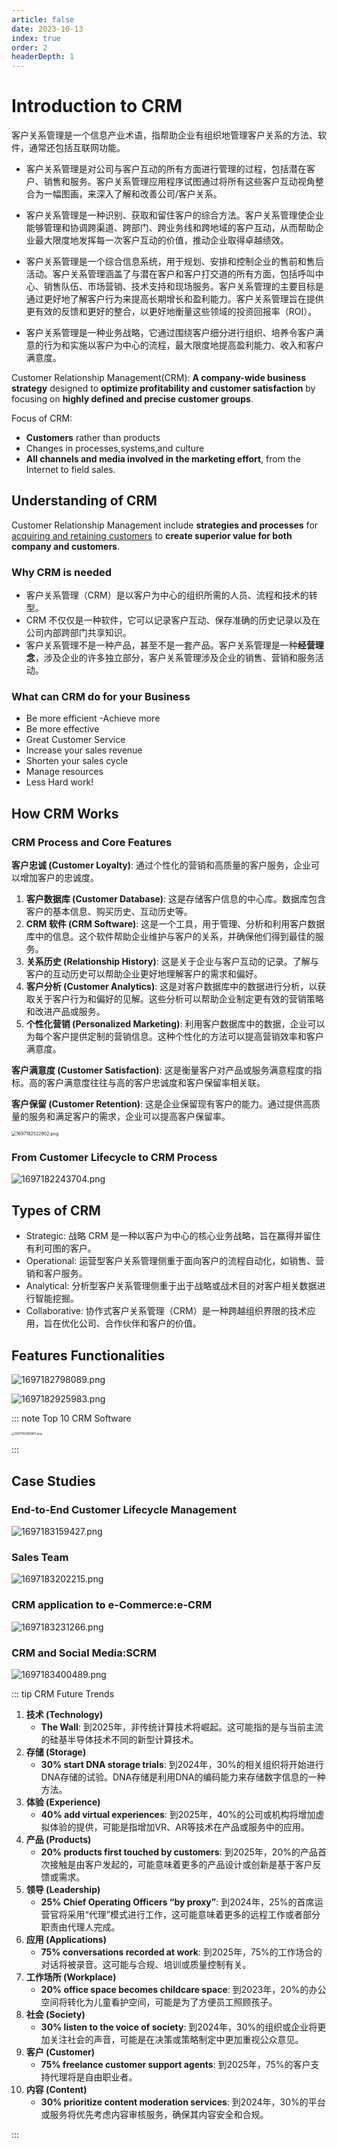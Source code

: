 ```yaml
---
article: false
date: 2023-10-13
index: true
order: 2
headerDepth: 1
---
```


# Introduction to CRM

客户关系管理是一个信息产业术语，指帮助企业有组织地管理客户关系的方法、软件，通常还包括互联网功能。

- 客户关系管理是对公司与客户互动的所有方面进行管理的过程，包括潜在客户、销售和服务。客户关系管理应用程序试图通过将所有这些客户互动视角整合为一幅图画，来深入了解和改善公司/客户关系。

- 客户关系管理是一种识别、获取和留住客户的综合方法。客户关系管理使企业能够管理和协调跨渠道、跨部门、跨业务线和跨地域的客户互动，从而帮助企业最大限度地发挥每一次客户互动的价值，推动企业取得卓越绩效。

- 客户关系管理是一个综合信息系统，用于规划、安排和控制企业的售前和售后活动。客户关系管理涵盖了与潜在客户和客户打交道的所有方面，包括呼叫中心、销售队伍、市场营销、技术支持和现场服务。客户关系管理的主要目标是通过更好地了解客户行为来提高长期增长和盈利能力。客户关系管理旨在提供更有效的反馈和更好的整合，以更好地衡量这些领域的投资回报率（ROI）。

- 客户关系管理是一种业务战略，它通过围绕客户细分进行组织、培养令客户满意的行为和实施以客户为中心的流程，最大限度地提高盈利能力、收入和客户满意度。

Customer Relationship Management(CRM): **A company-wide business strategy** designed to **optimize profitability and customer satisfaction** by focusing on **highly defined and precise customer groups**.

Focus of CRM:

- **Customers** rather than products
- Changes in processes,systems,and culture
- **All channels and media involved in the marketing effort**, from the Internet to field sales. 

## Understanding of CRM

Customer Relationship Management include **strategies and processes** for <u>acquiring and retaining customers</u> to **create superior value for both company and customers**.

### Why CRM is needed

- 客户关系管理（CRM）是以客户为中心的组织所需的人员、流程和技术的转型。
- CRM 不仅仅是一种软件，它可以记录客户互动、保存准确的历史记录以及在公司内部跨部门共享知识。
- 客户关系管理不是一种产品，甚至不是一套产品。客户关系管理是一种**经营理念**，涉及企业的许多独立部分，客户关系管理涉及企业的销售、营销和服务活动。

### What can CRM do for your Business

- Be more efficient -Achieve more
- Be more effective
- Great Customer Service
- Increase your sales revenue
- Shorten your sales cycle
- Manage resources
- Less Hard work!

## How CRM Works

### CRM Process and Core Features

**客户忠诚 (Customer Loyalty)**: 通过个性化的营销和高质量的客户服务，企业可以增加客户的忠诚度。

1. **客户数据库 (Customer Database)**: 这是存储客户信息的中心库。数据库包含客户的基本信息、购买历史、互动历史等。
2. **CRM 软件 (CRM Software)**: 这是一个工具，用于管理、分析和利用客户数据库中的信息。这个软件帮助企业维护与客户的关系，并确保他们得到最佳的服务。
3. **关系历史 (Relationship History)**: 这是关于企业与客户互动的记录。了解与客户的互动历史可以帮助企业更好地理解客户的需求和偏好。
4. **客户分析 (Customer Analytics)**: 这是对客户数据库中的数据进行分析，以获取关于客户行为和偏好的见解。这些分析可以帮助企业制定更有效的营销策略和改进产品或服务。
5. **个性化营销 (Personalized Marketing)**: 利用客户数据库中的数据，企业可以为每个客户提供定制的营销信息。这种个性化的方法可以提高营销效率和客户满意度。

**客户满意度 (Customer Satisfaction)**: 这是衡量客户对产品或服务满意程度的指标。高的客户满意度往往与高的客户忠诚度和客户保留率相关联。

**客户保留 (Customer Retention)**: 这是企业保留现有客户的能力。通过提供高质量的服务和满足客户的需求，企业可以提高客户保留率。

<img src="https://pic.hanjiaming.com.cn/2023/10/13/36cf1aa51e864.png" alt="1697182522902.png" style="zoom:50%;" />

### From Customer Lifecycle to CRM Process

![1697182243704.png](https://pic.hanjiaming.com.cn/2023/10/13/0a3965e6c740c.png)

## Types of CRM

- Strategic: 战略 CRM 是一种以客户为中心的核心业务战略，旨在赢得并留住有利可图的客户。
- Operational: 运营型客户关系管理侧重于面向客户的流程自动化，如销售、营销和客户服务。
- Analytical: 分析型客户关系管理侧重于出于战略或战术目的对客户相关数据进行智能挖掘。
- Collaborative: 协作式客户关系管理（CRM）是一种跨越组织界限的技术应用，旨在优化公司、合作伙伴和客户的价值。

## Features Functionalities

![1697182798089.png](https://pic.hanjiaming.com.cn/2023/10/13/dde4e22bd05ab.png)

![1697182925983.png](https://pic.hanjiaming.com.cn/2023/10/13/5753408744cb5.png)

::: note Top 10 CRM Software

<img src="https://pic.hanjiaming.com.cn/2023/10/13/613789dc8971a.png" alt="1697182966881.png" style="zoom:33%;" />

:::

## Case Studies

### End-to-End Customer Lifecycle Management

![1697183159427.png](https://pic.hanjiaming.com.cn/2023/10/13/493ef6fedb68f.png)

### Sales Team

![1697183202215.png](https://pic.hanjiaming.com.cn/2023/10/13/d9da326f5f1d3.png)

### CRM application to e-Commerce:e-CRM

![1697183231266.png](https://pic.hanjiaming.com.cn/2023/10/13/614500be8570a.png)

### CRM and Social Media:SCRM

![1697183400489.png](https://pic.hanjiaming.com.cn/2023/10/13/214aab802962d.png)

::: tip CRM Future Trends

1. **技术 (Technology)**
   - **The Wall**: 到2025年，非传统计算技术将崛起。这可能指的是与当前主流的硅基半导体技术不同的新型计算技术。
2. **存储 (Storage)**
   - **30% start DNA storage trials**: 到2024年，30%的相关组织将开始进行DNA存储的试验。DNA存储是利用DNA的编码能力来存储数字信息的一种方法。
3. **体验 (Experience)**
   - **40% add virtual experiences**: 到2025年，40%的公司或机构将增加虚拟体验的提供，可能是指增加VR、AR等技术在产品或服务中的应用。
4. **产品 (Products)**
   - **20% products first touched by customers**: 到2025年，20%的产品首次接触是由客户发起的，可能意味着更多的产品设计或创新是基于客户反馈或需求。
5. **领导 (Leadership)**
   - **25% Chief Operating Officers “by proxy”**: 到2024年，25%的首席运营官将采用“代理”模式进行工作，这可能意味着更多的远程工作或者部分职责由代理人完成。
6. **应用 (Applications)**
   - **75% conversations recorded at work**: 到2025年，75%的工作场合的对话将被录音。这可能与合规、培训或质量控制有关。
7. **工作场所 (Workplace)**
   - **20% office space becomes childcare space**: 到2023年，20%的办公空间将转化为儿童看护空间，可能是为了方便员工照顾孩子。
8. **社会 (Society)**
   - **30% listen to the voice of society**: 到2024年，30%的组织或企业将更加关注社会的声音，可能是在决策或策略制定中更加重视公众意见。
9. **客户 (Customer)**
   - **75% freelance customer support agents**: 到2025年，75%的客户支持代理将是自由职业者。
10. **内容 (Content)**
    - **30% prioritize content moderation services**: 到2024年，30%的平台或服务将优先考虑内容审核服务，确保其内容安全和合规。

:::

